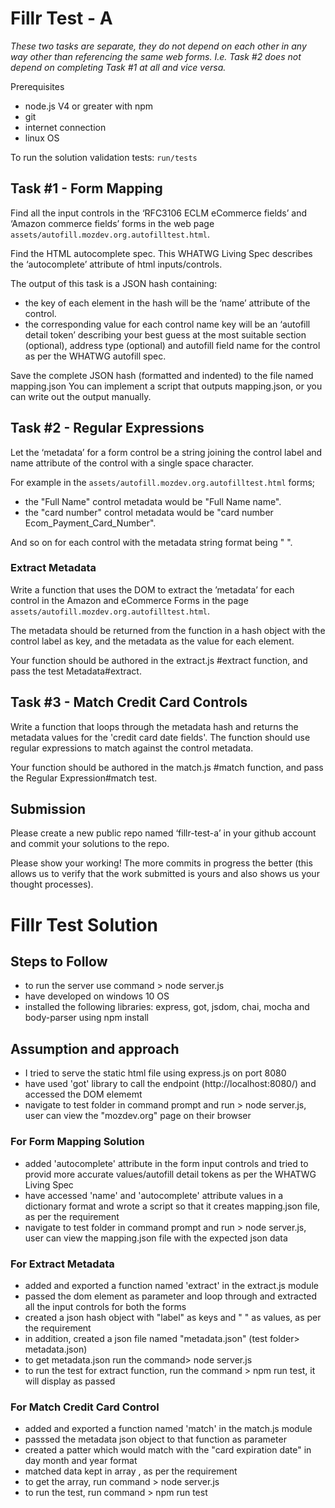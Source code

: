# Fillr Test - A

_These two tasks are separate, they do not depend on each other in any way other than referencing the same web forms. I.e. Task #2 does not depend on completing Task #1 at all and vice versa._

Prerequisites

- node.js V4 or greater with npm
- git
- internet connection
- linux OS

To run the solution validation tests: `run/tests`

## Task #1 - Form Mapping

Find all the input controls in the ‘RFC3106 ECLM eCommerce fields’ and ‘Amazon commerce fields’ forms in the web page `assets/autofill.mozdev.org.autofilltest.html`.

Find the HTML autocomplete spec.  This WHATWG Living Spec describes the ‘autocomplete’ attribute of html inputs/controls.

The output of this task is a JSON hash containing:
- the key of each element in the hash will be the ‘name’ attribute of the control.
- the corresponding value for each control name key will be an ‘autofill detail token’ describing your best guess at the most suitable section (optional), address type (optional) and autofill field name for the control as per the WHATWG autofill spec.

Save the complete JSON hash (formatted and indented) to the file named mapping.json
You can implement a script that outputs mapping.json, or you can write out the output manually.

## Task #2 - Regular Expressions

Let the ‘metadata’ for a form control be a string joining the control label and name attribute of the control with a single space character.

For example in the `assets/autofill.mozdev.org.autofilltest.html` forms;

- the "Full Name" control metadata would be "Full Name name".
- the "card number" control metadata would be "card number Ecom_Payment_Card_Number".

And so on for each control with the metadata string format being "<label> <name>".

### Extract Metadata

Write a function that uses the DOM to extract the ’metadata’ for each control in the Amazon and eCommerce Forms in the page `assets/autofill.mozdev.org.autofilltest.html`.

The metadata should be returned from the function in a hash object with the control label as key, and the metadata as the value for each element.

Your function should be authored in the extract.js #extract function, and pass the test Metadata#extract.

## Task #3 - Match Credit Card Controls

Write a function that loops through the metadata hash and returns the metadata values for the 'credit card date fields'.  The function should use regular expressions to match against the control metadata.

Your function should be authored in the match.js #match function, and pass the Regular Expression#match test.

## Submission

Please create a new public repo named ‘fillr-test-a’ in your github account and commit your solutions to the repo.

Please show your working! The more commits in progress the better (this allows us to verify that the work submitted is yours and also shows us your thought processes).
# Fillr Test Solution

## Steps to Follow
- to run the server use command > node server.js
- have developed on windows 10 OS
- installed the following libraries: express, got, jsdom, chai, mocha and body-parser using npm install

## Assumption and approach
- I tried to serve the static html file using express.js on port 8080
- have used 'got' library to call the endpoint (http://localhost:8080/) and accessed the DOM elememt
- navigate to test folder in command prompt and run > node server.js, user can view the "mozdev.org" page on their browser

### For Form Mapping Solution
- added 'autocomplete' attribute in the form input controls and tried to provid more accurate values/autofill detail tokens as per the WHATWG Living Spec
- have accessed 'name' and 'autocomplete' attribute values in a dictionary format and wrote a script so that it creates mapping.json file, as per the requirement
- navigate to test folder in command prompt and run > node server.js, user can view the mapping.json file with the expected json data

### For Extract Metadata
- added and exported a function named 'extract' in the extract.js module
- passed the dom element as parameter and loop through and extracted all the input controls for both the forms
- created a json hash object with "label" as keys and "<label> <name>" as values, as per the requirement
- in addition, created a  json file named "metadata.json" (test folder> metadata.json)
- to get metadata.json run the command> node server.js
- to run the test for extract function, run the command > npm run test, it will display as passed

### For Match Credit Card Control
- added and exported a function named 'match' in the match.js module
- passsed the metadata json object to that function as parameter
- created a patter which would match with the "card expiration date" in day month and year format
- matched data kept in array , as per the requirement
- to get the array, run command > node server.js
- to run the test, run command > npm run test
